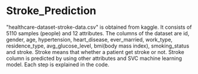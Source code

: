 # Stroke_Prediction
"healthcare-dataset-stroke-data.csv" is obtained from kaggle. It consists of 5110 samples (people) and 12 attributes. The columns of the dataset are id, gender, age, hypertension, heart_disease, ever_married, work_type, residence_type, avg_glucose_level, bmi(body mass index), smoking_status and stroke. Stroke means that whether a patient get stroke or not. Stroke column is predicted by using other attributes and SVC machine learning model. Each step is explained in the code.    
